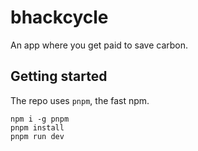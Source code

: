 # bhackcycle

An app where you get paid to save carbon.

## Getting started

The repo uses `pnpm`, the fast npm.

```shell
npm i -g pnpm
pnpm install
pnpm run dev
```
